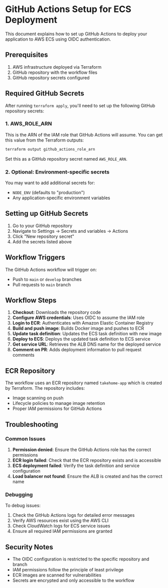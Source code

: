 # GitHub Actions Setup for ECS Deployment

This document explains how to set up GitHub Actions to deploy your application to AWS ECS using OIDC authentication.

## Prerequisites

1. AWS infrastructure deployed via Terraform
2. GitHub repository with the workflow files
3. GitHub repository secrets configured

## Required GitHub Secrets

After running `terraform apply`, you'll need to set up the following GitHub repository secrets:

### 1. AWS_ROLE_ARN

This is the ARN of the IAM role that GitHub Actions will assume. You can get this value from the Terraform outputs:

```bash
terraform output github_actions_role_arn
```

Set this as a GitHub repository secret named `AWS_ROLE_ARN`.

### 2. Optional: Environment-specific secrets

You may want to add additional secrets for:
- `NODE_ENV` (defaults to "production")
- Any application-specific environment variables

## Setting up GitHub Secrets

1. Go to your GitHub repository
2. Navigate to Settings → Secrets and variables → Actions
3. Click "New repository secret"
4. Add the secrets listed above

## Workflow Triggers

The GitHub Actions workflow will trigger on:
- Push to `main` or `develop` branches
- Pull requests to `main` branch

## Workflow Steps

1. **Checkout**: Downloads the repository code
2. **Configure AWS credentials**: Uses OIDC to assume the IAM role
3. **Login to ECR**: Authenticates with Amazon Elastic Container Registry
4. **Build and push image**: Builds Docker image and pushes to ECR
5. **Update task definition**: Updates the ECS task definition with new image
6. **Deploy to ECS**: Deploys the updated task definition to ECS service
7. **Get service URL**: Retrieves the ALB DNS name for the deployed service
8. **Comment on PR**: Adds deployment information to pull request comments

## ECR Repository

The workflow uses an ECR repository named `takehome-app` which is created by Terraform. The repository includes:
- Image scanning on push
- Lifecycle policies to manage image retention
- Proper IAM permissions for GitHub Actions

## Troubleshooting

### Common Issues

1. **Permission denied**: Ensure the GitHub Actions role has the correct permissions
2. **ECR login failed**: Check that the ECR repository exists and is accessible
3. **ECS deployment failed**: Verify the task definition and service configuration
4. **Load balancer not found**: Ensure the ALB is created and has the correct name

### Debugging

To debug issues:
1. Check the GitHub Actions logs for detailed error messages
2. Verify AWS resources exist using the AWS CLI
3. Check CloudWatch logs for ECS service issues
4. Ensure all required IAM permissions are granted

## Security Notes

- The OIDC configuration is restricted to the specific repository and branch
- IAM permissions follow the principle of least privilege
- ECR images are scanned for vulnerabilities
- Secrets are encrypted and only accessible to the workflow

